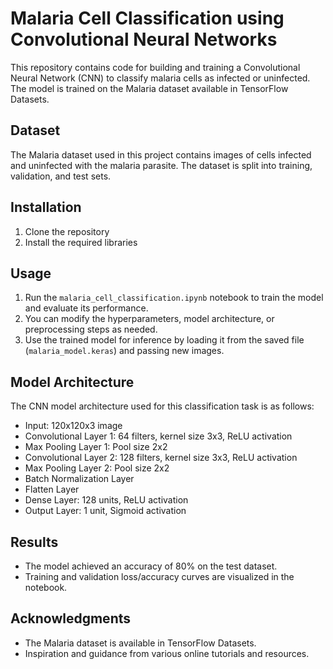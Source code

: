 # Malaria Cell Classification using Convolutional Neural Networks

This repository contains code for building and training a Convolutional Neural Network (CNN) to classify malaria cells as infected or uninfected. The model is trained on the Malaria dataset available in TensorFlow Datasets.

## Dataset
The Malaria dataset used in this project contains images of cells infected and uninfected with the malaria parasite. The dataset is split into training, validation, and test sets.

## Installation
1. Clone the repository
2. Install the required libraries

## Usage
1. Run the `malaria_cell_classification.ipynb` notebook to train the model and evaluate its performance.
2. You can modify the hyperparameters, model architecture, or preprocessing steps as needed.
3. Use the trained model for inference by loading it from the saved file (`malaria_model.keras`) and passing new images.

## Model Architecture
The CNN model architecture used for this classification task is as follows:
- Input: 120x120x3 image
- Convolutional Layer 1: 64 filters, kernel size 3x3, ReLU activation
- Max Pooling Layer 1: Pool size 2x2
- Convolutional Layer 2: 128 filters, kernel size 3x3, ReLU activation
- Max Pooling Layer 2: Pool size 2x2
- Batch Normalization Layer
- Flatten Layer
- Dense Layer: 128 units, ReLU activation
- Output Layer: 1 unit, Sigmoid activation

## Results
- The model achieved an accuracy of 80% on the test dataset.
- Training and validation loss/accuracy curves are visualized in the notebook.

## Acknowledgments
- The Malaria dataset is available in TensorFlow Datasets.
- Inspiration and guidance from various online tutorials and resources.
